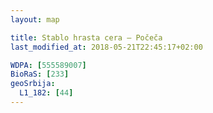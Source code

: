 ```yaml
---
layout: map

title: Stablo hrasta cera – Počeča
last_modified_at: 2018-05-21T22:45:17+02:00

WDPA: [555589007]
BioRaS: [233]
geoSrbija:
  L1_182: [44]
---
```

